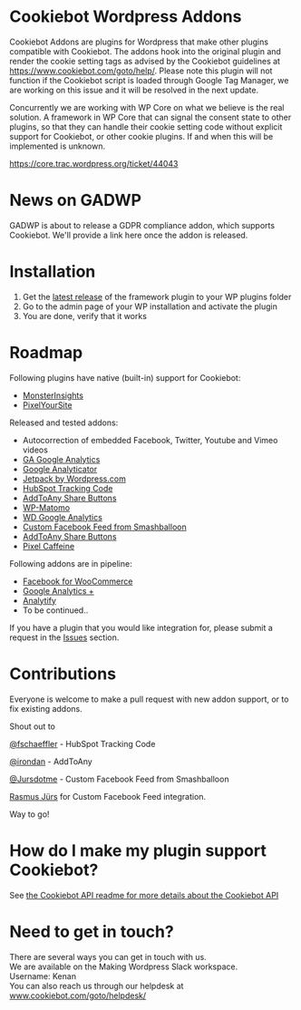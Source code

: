 # Cookiebot Wordpress Addons


Cookiebot Addons are plugins for Wordpress that make other plugins compatible with Cookiebot. 
The addons hook into the original plugin and render the cookie setting tags as advised by the Cookiebot guidelines at https://www.cookiebot.com/goto/help/. Please note this plugin will not function if the Cookiebot script is loaded through Google Tag Manager, we are working on this issue and it will be resolved in the next update.

Concurrently we are working with WP Core on what we believe is the real solution. A framework in WP Core that can signal the consent state to other plugins,
so that they can handle their cookie setting code without explicit support for Cookiebot, or other cookie plugins. If and when this will be implemented is unknown.

https://core.trac.wordpress.org/ticket/44043 

# News on GADWP
GADWP is about to release a GDPR compliance addon, which supports Cookiebot. We'll provide a link here once the addon is released. 

# Installation
1. Get the [latest release](https://github.com/CybotAS/CookiebotAddons/releases/latest) of the framework plugin to your WP plugins folder
2. Go to the admin page of your WP installation and activate the plugin
3. You are done, verify that it works

# Roadmap

Following plugins have native (built-in) support for Cookiebot:
* [MonsterInsights](https://www.monsterinsights.com/addon/eu-compliance/)
* [PixelYourSite](https://wordpress.org/plugins/pixelyoursite/)

Released and tested addons:

* Autocorrection of embedded Facebook, Twitter, Youtube and Vimeo videos
* [GA Google Analytics](https://wordpress.org/plugins/ga-google-analytics/)
* [Google Analyticator](https://wordpress.org/plugins/google-analyticator/)
* [Jetpack by Wordpress.com](https://wordpress.org/plugins/jetpack/)
* [HubSpot Tracking Code](https://wordpress.org/plugins/hubspot-tracking-code/)
* [AddToAny Share Buttons](https://wordpress.org/plugins/add-to-any/)
* [WP-Matomo](https://nl.wordpress.org/plugins/wp-piwik/)
* [WD Google Analytics](https://wordpress.org/plugins/wd-google-analytics/)
* [Custom Facebook Feed from Smashballoon](https://da.wordpress.org/plugins/custom-facebook-feed/)
* [AddToAny Share Buttons](https://nl.wordpress.org/plugins/add-to-any/)
* [Pixel Caffeine]( https://wordpress.org/plugins/pixel-caffeine/)

Following addons are in pipeline:

* [Facebook for WooCommerce](https://woocommerce.com/products/facebook/)
* [Google Analytics +](https://premium.wpmudev.org/project/google-analytics-for-wordpress-mu-sitewide-and-single-blog-solution/)
* [Analytify](https://wordpress.org/plugins/wp-analytify/)
* To be continued..


If you have a plugin that you would like integration for, please submit a request in the [Issues](https://github.com/CybotAS/CookiebotAddons/issues) section.

# Contributions
Everyone is welcome to make a pull request with new addon support, or to fix existing addons.

Shout out to

[@fschaeffler](https://github.com/fschaeffler) - HubSpot Tracking Code 

[@irondan](https://github.com/irondan) - AddToAny

[@Jursdotme](https://github.com/Jursdotme) - Custom Facebook Feed from Smashballoon

[Rasmus Jürs](https://github.com/Jursdotme) for Custom Facebook Feed integration.

Way to go!


# How do I make my plugin support Cookiebot?
See [the Cookiebot API readme for more details about the Cookiebot API](CookiebotAPI.md)

# Need to get in touch?

There are several ways you can get in touch with us. <br>
We are available on the Making Wordpress Slack workspace. <br>
Username: Kenan <br>
You can also reach us through our helpdesk at www.cookiebot.com/goto/helpdesk/
